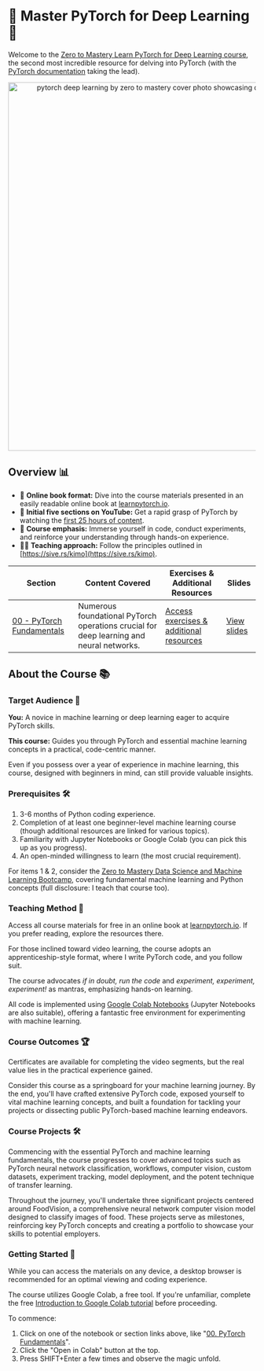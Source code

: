 # 🚀 Master PyTorch for Deep Learning 🧠

Welcome to the [Zero to Mastery Learn PyTorch for Deep Learning course](https://dbourke.link/ZTMPyTorch), the second most incredible resource for delving into PyTorch (with the [PyTorch documentation](https://pytorch.org/docs/stable/index.html) taking the lead).

<div align="center">
    <a href="https://learnpytorch.io">
        <img src="https://raw.githubusercontent.com/mrdbourke/pytorch-deep-learning/main/images/misc-pytorch-course-launch-cover-white-text-black-background.jpg" width=750 alt="pytorch deep learning by zero to mastery cover photo showcasing different sections of the course">
    </a>
</div>

## Overview 📊

* 📖 **Online book format:** Dive into the course materials presented in an easily readable online book at [learnpytorch.io](https://learnpytorch.io).
* 🎥 **Initial five sections on YouTube:** Get a rapid grasp of PyTorch by watching the [first 25 hours of content](https://youtu.be/Z_ikDlimN6A).
* 🔬 **Course emphasis:** Immerse yourself in code, conduct experiments, and reinforce your understanding through hands-on experience.
* 🏃‍♂️ **Teaching approach:** Follow the principles outlined in [https://sive.rs/kimo](https://sive.rs/kimo).

| **Section** | **Content Covered** | **Exercises & Additional Resources** | **Slides** |
| ----- | ----- | ----- | ----- |
| [00 - PyTorch Fundamentals](https://www.learnpytorch.io/00_pytorch_fundamentals/) | Numerous foundational PyTorch operations crucial for deep learning and neural networks. | [Access exercises & additional resources](https://www.learnpytorch.io/00_pytorch_fundamentals/#exercises) | [View slides](https://github.com/swati-sharma14/PyTorch-for-Deep-Learning/blob/main/Slides/00_pytorch_and_deep_learning_fundamentals.pdf) |

## About the Course 📚

### Target Audience 🎯

**You:** A novice in machine learning or deep learning eager to acquire PyTorch skills.

**This course:** Guides you through PyTorch and essential machine learning concepts in a practical, code-centric manner.

Even if you possess over a year of experience in machine learning, this course, designed with beginners in mind, can still provide valuable insights.

### Prerequisites 🛠️

1. 3-6 months of Python coding experience.
2. Completion of at least one beginner-level machine learning course (though additional resources are linked for various topics).
3. Familiarity with Jupyter Notebooks or Google Colab (you can pick this up as you progress).
4. An open-minded willingness to learn (the most crucial requirement).

For items 1 & 2, consider the [Zero to Mastery Data Science and Machine Learning Bootcamp](https://dbourke.link/ZTMMLcourse), covering fundamental machine learning and Python concepts (full disclosure: I teach that course too).

### Teaching Method 📝

Access all course materials for free in an online book at [learnpytorch.io](https://learnpytorch.io). If you prefer reading, explore the resources there.

For those inclined toward video learning, the course adopts an apprenticeship-style format, where I write PyTorch code, and you follow suit.

The course advocates *if in doubt, run the code* and *experiment, experiment, experiment!* as mantras, emphasizing hands-on learning.

All code is implemented using [Google Colab Notebooks](https://colab.research.google.com) (Jupyter Notebooks are also suitable), offering a fantastic free environment for experimenting with machine learning.

### Course Outcomes 🏆

Certificates are available for completing the video segments, but the real value lies in the practical experience gained.

Consider this course as a springboard for your machine learning journey. By the end, you'll have crafted extensive PyTorch code, exposed yourself to vital machine learning concepts, and built a foundation for tackling your projects or dissecting public PyTorch-based machine learning endeavors.

### Course Projects 🛠️

Commencing with the essential PyTorch and machine learning fundamentals, the course progresses to cover advanced topics such as PyTorch neural network classification, workflows, computer vision, custom datasets, experiment tracking, model deployment, and the potent technique of transfer learning.

Throughout the journey, you'll undertake three significant projects centered around FoodVision, a comprehensive neural network computer vision model designed to classify images of food. These projects serve as milestones, reinforcing key PyTorch concepts and creating a portfolio to showcase your skills to potential employers.

### Getting Started 🚀

While you can access the materials on any device, a desktop browser is recommended for an optimal viewing and coding experience.

The course utilizes Google Colab, a free tool. If you're unfamiliar, complete the free [Introduction to Google Colab tutorial](https://colab.research.google.com/notebooks/basic_features_overview.ipynb) before proceeding.

To commence:

1. Click on one of the notebook or section links above, like "[00. PyTorch Fundamentals](https://www.learnpytorch.io/00_pytorch_fundamentals/)".
2. Click the "Open in Colab" button at the top.
3. Press SHIFT+Enter a few times and observe the magic unfold.
